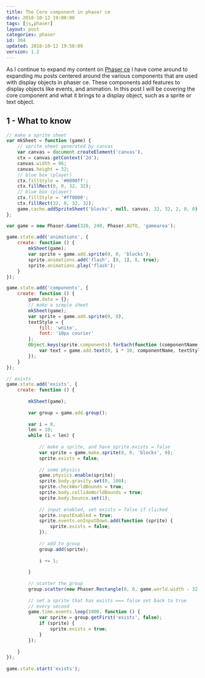 ```yaml
---
title: The Core component in phaser ce
date: 2018-10-12 19:00:00
tags: [js,phaser]
layout: post
categories: phaser
id: 304
updated: 2018-10-12 19:58:09
version: 1.2
---
```


As I continue to expand my content on [Phaser ce](https://photonstorm.github.io/phaser-ce/) I have come around to expanding mu posts centered around the various components that are used with display objects in phaser ce. These components add features to display objects like events, and animation. In this post I will be covering the core component and what it brings to a display object, such as a sprite or text object.

<!-- more -->

## 1 - What to know


```js
// make a sprite sheet
var mkSheet = function (game) {
    // sprite sheet generated by canvas
    var canvas = document.createElement('canvas'),
    ctx = canvas.getContext('2d');
    canvas.width = 96;
    canvas.height = 32;
    // blue box (player)
    ctx.fillStyle = '#0000ff';
    ctx.fillRect(0, 0, 32, 32);
    // blue box (player)
    ctx.fillStyle = '#ff0000';
    ctx.fillRect(32, 0, 32, 32);
    game.cache.addSpriteSheet('blocks', null, canvas, 32, 32, 2, 0, 0);
};
```

```js
var game = new Phaser.Game(320, 240, Phaser.AUTO, 'gamearea');
 
game.state.add('animations', {
    create: function () {
        mkSheet(game);
        var sprite = game.add.sprite(0, 0, 'blocks');
        sprite.animations.add('flash', [0, 1], 8, true);
        sprite.animations.play('flash');
    }
});
```

```js
game.state.add('components', {
    create: function () {
        game.data = {};
        // make a simple sheet
        mkSheet(game);
        var sprite = game.add.sprite(0, 0),
        textStyle = {
            fill: 'white',
            font: '10px courier'
        };
        Object.keys(sprite.components).forEach(function (componentName, i) {
            var text = game.add.text(0, i * 10, componentName, textStyle);
        });
    }
});
```

```js
// exists
game.state.add('exists', {
    create: function () {
 
        mkSheet(game);
 
        var group = game.add.group();
 
        var i = 0,
        len = 10;
        while (i < len) {
 
            // make a sprite, and have sprite.exists = false
            var sprite = game.make.sprite(0, 0, 'blocks', 0);
            sprite.exists = false;
 
            // some physics
            game.physics.enable(sprite);
            sprite.body.gravity.set(0, 100);
            sprite.checkWorldBounds = true;
            sprite.body.collideWorldBounds = true;
            sprite.body.bounce.set(1);
 
            // input enabled, set exists = false if clicked
            sprite.inputEnabled = true;
            sprite.events.onInputDown.add(function (sprite) {
                sprite.exists = false;
            });
 
            // add to group
            group.add(sprite);
 
            i += 1;
 
        }
 
        // scatter the group
        group.scatter(new Phaser.Rectangle(0, 0, game.world.width - 32, game.world.height - 32));
 
        // set a sprite that has exists === false set back to true
        // every second
        game.time.events.loop(1000, function () {
            var sprite = group.getFirst('exists', false);
            if (sprite) {
                sprite.exists = true;
            }
        });
 
    }
});
 
game.state.start('exists');
```